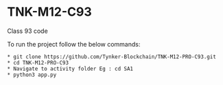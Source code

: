 # TNK-M12-C93

Class 93 code

To run the project follow the below commands:

```
* git clone https://github.com/Tynker-Blockchain/TNK-M12-PRO-C93.git
* cd TNK-M12-PRO-C93
* Navigate to activity folder Eg : cd SA1
* python3 app.py
```
